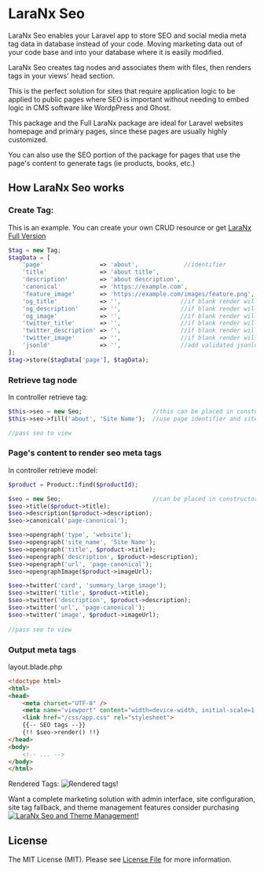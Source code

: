 # LaraNx Seo 

LaraNx Seo enables your Laravel app to store SEO and social media meta tag data in database
instead of your code.  Moving marketing data out of your code base and into your
database where it is easily modified.

LaraNx Seo creates tag nodes and associates them with files, then renders tags in your views' head section.

This is the perfect solution for sites that require application logic
to be applied to public pages where SEO is important without needing to embed logic in CMS software like 
WordpPress and Ghost. 

This package and the Full LaraNx package are ideal for Laravel websites homepage and primary pages, since these 
pages are usually highly customized.
 
You can also use the SEO portion of the package for pages that use the page's content to generate tags (ie products, books, etc.)

## How LaraNx Seo works
### Create Tag:
This is an example.  You can create your own CRUD resource or get [LaraNx Full Version](https://laranx.com)
``` php
$tag = new Tag;
$tagData = [
    'page'                => 'about',             //identifier
    'title'               => 'about title',
    'description'         => 'about description',
    'canonical'           => 'https://example.com',
    'feature_image'       => 'https://example.com/images/feature.png',
    'og_title'            => '',                 //if blank render will use title
    'og_description'      => '',                 //if blank render will use description
    'og_image'            => '',                 //if blank render will use feature_image
    'twitter_title'       => '',                 //if blank render will use title
    'twitter_description' => '',                 //if blank render will use description
    'twitter_image'       => '',                 //if blank render will use feature_image
    'jsonld'              => '',                 //add validated jsonld string
];
$tag->store($tagData['page'], $tagData);
```

### Retrieve tag node
In controller retrieve tag:
``` php
$this->seo = new Seo;                    //this can be placed in constuctor
$this->seo->fill('about', 'Site Name');  //use page identifier and site name

//pass seo to view
```

### Page's content to render seo meta tags
In controller retrieve model:
``` php
$product = Product::find($productId);

$seo = new Seo;                          //can be placed in constructor $this->seo                 
$seo->title($product->title);
$seo->description($product->description);
$seo->canonical('page-canonical');

$seo->opengraph('type', 'website');
$seo->opengraph('site_name', 'Site Name');
$seo->opengraph('title', $product->title);
$seo->opengraph('description', $product->description);
$seo->opengraph('url', 'page-canonical');
$seo->opengraphImage($product->imageUrl);

$seo->twitter('card', 'summary_large_image');
$seo->twitter('title', $product->title);
$seo->twitter('description', $product->description);
$seo->twitter('url', 'page-canonical');
$seo->twitter('image', $product->imageUrl);
            
//pass seo to view
```

### Output meta tags
layout.blade.php
``` html
<!doctype html>
<html>
<head>
    <meta charset="UTF-8" />
    <meta name="viewport" content="width=device-width, initial-scale=1.0" />
    <link href="/css/app.css" rel="stylesheet">
    {{-- SEO tags --}}
    {!! $seo->render() !!}
</head>
<body>
    <!-- ... -->
</body>
</html>

```
Rendered Tags:
![Rendered tags!](https://laranx.com/images/laranxseo/About-LaraNx-SEO-Laravel-open-source-package-for-storing-meta-tags.png "LaraNx Seo")

Want a complete marketing solution with admin interface, site configuration, site tag fallback, and theme management features consider 
purchasing 
[![LaraNx Seo and Theme Management!](https://laranx.com/images/laranxseo/laranx-full-cover.png "LaraNx Seo and Theme Management")](https://laranx.com/images/laranxseo/laranx-full-cover.png "LaraNx Seo and Theme Management")

## License
The MIT License (MIT). Please see [License File](LICENSE) for more information.